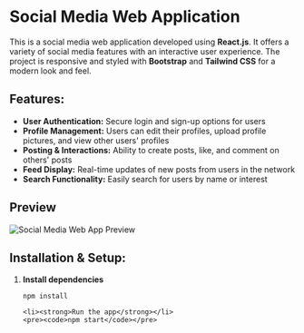 <!DOCTYPE html>
<html lang="en">
<head>
  <meta charset="UTF-8">
  <meta name="viewport" content="width=device-width, initial-scale=1.0">
  <title>Social Media Web</title>
</head>
<body>

  <h1>Social Media Web Application</h1>
  <p>This is a social media web application developed using <strong>React.js</strong>. It offers a variety of social media features with an interactive user experience. The project is responsive and styled with <strong>Bootstrap</strong> and <strong>Tailwind CSS</strong> for a modern look and feel.</p>

  <h2>Features:</h2>
  <ul>
    <li><strong>User Authentication:</strong> Secure login and sign-up options for users</li>
    <li><strong>Profile Management:</strong> Users can edit their profiles, upload profile pictures, and view other users' profiles</li>
    <li><strong>Posting & Interactions:</strong> Ability to create posts, like, and comment on others' posts</li>
    <li><strong>Feed Display:</strong> Real-time updates of new posts from users in the network</li>
    <li><strong>Search Functionality:</strong> Easily search for users by name or interest</li>
  </ul>

  <h2>Preview</h2>
  <img src="./SocialApp.gif" alt="Social Media Web App Preview">

  <h2>Installation & Setup:</h2>
  <ol>
    <li><strong>Install dependencies</strong></li>
    <pre><code>npm install</code></pre>

    <li><strong>Run the app</strong></li>
    <pre><code>npm start</code></pre>
  </ol>

</body>
</html>
